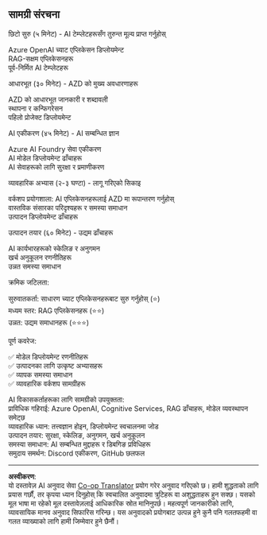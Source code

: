 <!--
CO_OP_TRANSLATOR_METADATA:
{
  "original_hash": "f043362c5ed91c41a815609e4f16bd48",
  "translation_date": "2025-09-12T19:16:19+00:00",
  "source_file": "course-outline.md",
  "language_code": "ne"
}
-->
## सामग्री संरचना

छिटो सुरु (५ मिनेट) - AI टेम्प्लेटहरूसँग तुरुन्त मूल्य प्राप्त गर्नुहोस्

Azure OpenAI च्याट एप्लिकेसन डिप्लोयमेन्ट  
RAG-सक्षम एप्लिकेसनहरू  
पूर्व-निर्मित AI टेम्प्लेटहरू  

आधारभूत (३० मिनेट) - AZD को मुख्य अवधारणाहरू

AZD को आधारभूत जानकारी र शब्दावली  
स्थापना र कन्फिगरेसन  
पहिलो प्रोजेक्ट डिप्लोयमेन्ट  

AI एकीकरण (४५ मिनेट) - AI सम्बन्धित ज्ञान

Azure AI Foundry सेवा एकीकरण  
AI मोडेल डिप्लोयमेन्ट ढाँचाहरू  
AI सेवाहरूको लागि सुरक्षा र प्रमाणीकरण  

व्यावहारिक अभ्यास (२-३ घण्टा) - लागू गरिएको सिकाइ

वर्कशप प्रयोगशाला: AI एप्लिकेसनहरूलाई AZD मा रूपान्तरण गर्नुहोस्  
वास्तविक संसारका परिदृश्यहरू र समस्या समाधान  
उत्पादन डिप्लोयमेन्ट ढाँचाहरू  

उत्पादन तयार (६० मिनेट) - उद्यम ढाँचाहरू

AI कार्यभारहरूको स्केलिङ र अनुगमन  
खर्च अनुकूलन रणनीतिहरू  
उन्नत समस्या समाधान  

क्रमिक जटिलता:

सुरुवातकर्ता: साधारण च्याट एप्लिकेसनहरूबाट सुरु गर्नुहोस् (⭐)  
मध्यम स्तर: RAG एप्लिकेसनहरू (⭐⭐)  
उन्नत: उद्यम समाधानहरू (⭐⭐⭐)  

पूर्ण कवरेज:

✅ मोडेल डिप्लोयमेन्ट रणनीतिहरू  
✅ उत्पादनका लागि उत्कृष्ट अभ्यासहरू  
✅ व्यापक समस्या समाधान  
✅ व्यावहारिक वर्कशप सामग्रीहरू  

AI विकासकर्ताहरूका लागि सामग्रीको उपयुक्तता:  
प्राविधिक गहिराई: Azure OpenAI, Cognitive Services, RAG ढाँचाहरू, मोडेल व्यवस्थापन समेट्छ  
व्यावहारिक ध्यान: तत्त्वज्ञान होइन, डिप्लोयमेन्ट स्वचालनमा जोड  
उत्पादन तयार: सुरक्षा, स्केलिङ, अनुगमन, खर्च अनुकूलन  
समस्या समाधान: AI सम्बन्धित मुद्दाहरू र डिबगिङ प्रविधिहरू  
समुदाय समर्थन: Discord एकीकरण, GitHub छलफल

---

**अस्वीकरण**:  
यो दस्तावेज़ AI अनुवाद सेवा [Co-op Translator](https://github.com/Azure/co-op-translator) प्रयोग गरेर अनुवाद गरिएको छ। हामी शुद्धताको लागि प्रयास गर्छौं, तर कृपया ध्यान दिनुहोस् कि स्वचालित अनुवादमा त्रुटिहरू वा अशुद्धताहरू हुन सक्छ। यसको मूल भाषा मा रहेको मूल दस्तावेज़लाई आधिकारिक स्रोत मानिनुपर्छ। महत्वपूर्ण जानकारीको लागि, व्यावसायिक मानव अनुवाद सिफारिस गरिन्छ। यस अनुवादको प्रयोगबाट उत्पन्न हुने कुनै पनि गलतफहमी वा गलत व्याख्याको लागि हामी जिम्मेवार हुने छैनौं।